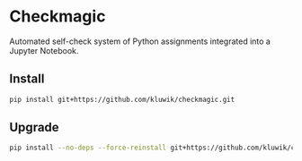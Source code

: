 # Checkmagic

Automated self-check system of Python assignments integrated into a Jupyter Notebook.

## Install

```bash
pip install git+https://github.com/kluwik/checkmagic.git
```

## Upgrade

```bash
pip install --no-deps --force-reinstall git+https://github.com/kluwik/checkmagic.git
```
